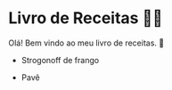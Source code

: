 # Livro de Receitas :man_cook:

Olá! Bem vindo ao meu livro de receitas. :wave:

- Strogonoff de frango

- Pavê
